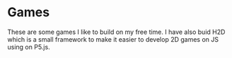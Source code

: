 # Games
These are some games I like to build on my free time. 
I have also buid H2D which is a small framework to make it easier to develop 2D games on JS using on P5.js.
